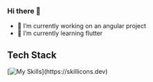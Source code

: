 ### Hi there 👋

- 🔭 I’m currently working on an angular project
- 🌱 I’m currently learning flutter

## Tech Stack
[![My Skills]([https://skillicons.dev/icons?i=js,html,css,wasm](https://skillicons.dev/icons?i=js,css,aws,nodejs,angular,docker,jenkins,mysql,github,githubactions,mongodb))](https://skillicons.dev)
